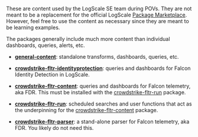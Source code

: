 These are content used by the LogScale SE team during POVs. They are not meant to be a replacement for the official LogScale [Package Marketplace](https://library.humio.com/humio-server/packages-marketplace.html). However, feel free to use the content as necessary since they are meant to be learning examples. 

The packages generally include much more content than individual dashboards, queries, alerts, etc. 

- **[general-content](general-content)**: standalone transforms, dashboards, queries, etc.  

- **[crowdstrike-fltr-identityprotection](crowdstrike-fltr-identityprotection)**: queries and dashboards for Falcon Identity Detection in LogScale. 

- **[crowdstrike-fltr-content](crowdstrike-fltr-content)**: queries and dashboards for Falcon telemetry, aka FDR. This must be installed with the [crowdstrike-fltr-run](crowdstrike-fltr-run) package.

- **[crowdstrike-fltr-run](crowdstrike-fltr-run)**: scheduled searches and user functions that act as the underpinning for the [crowdstrike-fltr-content](crowdstrike-fltr-content) package.

- **[crowdstrike-fltr-parser](crowdstrike-fltr-parser)**: a stand-alone parser for Falcon telemetry, aka FDR. You likely do not need this. 

